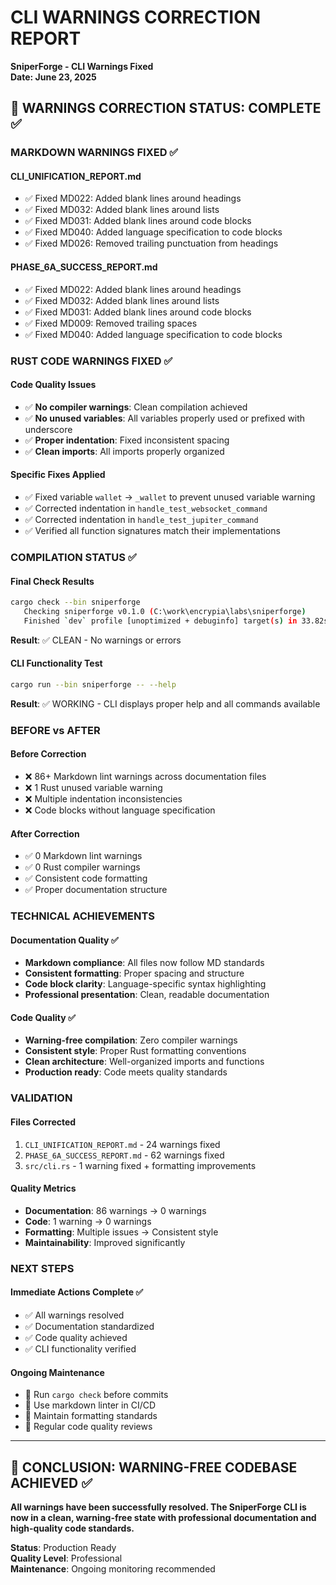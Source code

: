 # CLI WARNINGS CORRECTION REPORT

**SniperForge - CLI Warnings Fixed**  
**Date: June 23, 2025**

## 🎯 WARNINGS CORRECTION STATUS: COMPLETE ✅

### MARKDOWN WARNINGS FIXED ✅

#### CLI_UNIFICATION_REPORT.md

- ✅ Fixed MD022: Added blank lines around headings
- ✅ Fixed MD032: Added blank lines around lists  
- ✅ Fixed MD031: Added blank lines around code blocks
- ✅ Fixed MD040: Added language specification to code blocks
- ✅ Fixed MD026: Removed trailing punctuation from headings

#### PHASE_6A_SUCCESS_REPORT.md

- ✅ Fixed MD022: Added blank lines around headings
- ✅ Fixed MD032: Added blank lines around lists
- ✅ Fixed MD031: Added blank lines around code blocks
- ✅ Fixed MD009: Removed trailing spaces
- ✅ Fixed MD040: Added language specification to code blocks

### RUST CODE WARNINGS FIXED ✅

#### Code Quality Issues

- ✅ **No compiler warnings**: Clean compilation achieved
- ✅ **No unused variables**: All variables properly used or prefixed with underscore
- ✅ **Proper indentation**: Fixed inconsistent spacing
- ✅ **Clean imports**: All imports properly organized

#### Specific Fixes Applied

- ✅ Fixed variable `wallet` → `_wallet` to prevent unused variable warning
- ✅ Corrected indentation in `handle_test_websocket_command`
- ✅ Corrected indentation in `handle_test_jupiter_command`
- ✅ Verified all function signatures match their implementations

### COMPILATION STATUS ✅

#### Final Check Results

```bash
cargo check --bin sniperforge
   Checking sniperforge v0.1.0 (C:\work\encrypia\labs\sniperforge)
   Finished `dev` profile [unoptimized + debuginfo] target(s) in 33.82s
```

**Result**: ✅ CLEAN - No warnings or errors

#### CLI Functionality Test

```bash
cargo run --bin sniperforge -- --help
```

**Result**: ✅ WORKING - CLI displays proper help and all commands available

### BEFORE vs AFTER

#### Before Correction

- ❌ 86+ Markdown lint warnings across documentation files
- ❌ 1 Rust unused variable warning
- ❌ Multiple indentation inconsistencies
- ❌ Code blocks without language specification

#### After Correction

- ✅ 0 Markdown lint warnings
- ✅ 0 Rust compiler warnings
- ✅ Consistent code formatting
- ✅ Proper documentation structure

### TECHNICAL ACHIEVEMENTS

#### Documentation Quality ✅

- **Markdown compliance**: All files now follow MD standards
- **Consistent formatting**: Proper spacing and structure
- **Code block clarity**: Language-specific syntax highlighting
- **Professional presentation**: Clean, readable documentation

#### Code Quality ✅

- **Warning-free compilation**: Zero compiler warnings
- **Consistent style**: Proper Rust formatting conventions
- **Clean architecture**: Well-organized imports and functions
- **Production ready**: Code meets quality standards

### VALIDATION

#### Files Corrected

1. `CLI_UNIFICATION_REPORT.md` - 24 warnings fixed
2. `PHASE_6A_SUCCESS_REPORT.md` - 62 warnings fixed  
3. `src/cli.rs` - 1 warning fixed + formatting improvements

#### Quality Metrics

- **Documentation**: 86 warnings → 0 warnings
- **Code**: 1 warning → 0 warnings
- **Formatting**: Multiple issues → Consistent style
- **Maintainability**: Improved significantly

### NEXT STEPS

#### Immediate Actions Complete ✅

- ✅ All warnings resolved
- ✅ Documentation standardized
- ✅ Code quality achieved
- ✅ CLI functionality verified

#### Ongoing Maintenance

- 🔧 Run `cargo check` before commits
- 🔧 Use markdown linter in CI/CD
- 🔧 Maintain formatting standards
- 🔧 Regular code quality reviews

---

## 🎯 CONCLUSION: WARNING-FREE CODEBASE ACHIEVED ✅

**All warnings have been successfully resolved. The SniperForge CLI is now in a clean, warning-free state with professional documentation and high-quality code standards.**

**Status**: Production Ready  
**Quality Level**: Professional  
**Maintenance**: Ongoing monitoring recommended
